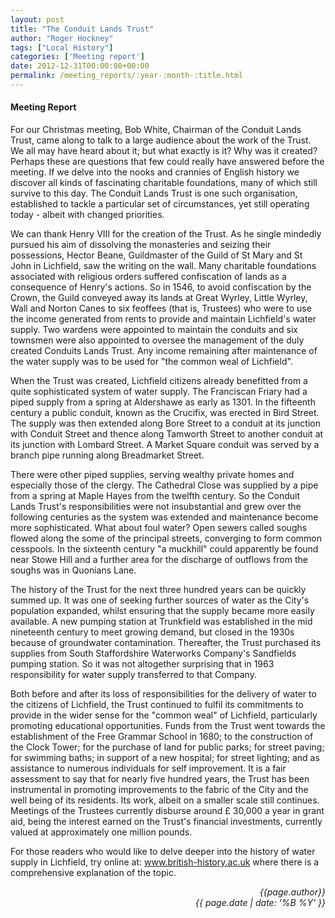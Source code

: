 ```yaml
---
layout: post
title: "The Conduit Lands Trust"
author: "Roger Hockney"
tags: ["Local History"]
categories: ['Meeting report']
date: 2012-12-31T00:00:00+00:00
permalink: /meeting_reports/:year-:month-:title.html
---
```

#### Meeting Report ####

For our Christmas meeting, Bob White, Chairman of the Conduit Lands Trust, came along to talk to a large audience about the work of the Trust. We all may have heard about it; but what exactly is it? Why was it created? Perhaps these are questions that few could really have answered before the meeting. If we delve into the nooks and crannies of English history we discover all kinds of fascinating charitable foundations, many of which still survive to this day. The Conduit Lands Trust is one such organisation, established to tackle a particular set of circumstances, yet still operating today - albeit with changed priorities. 

We can thank Henry VIII for the creation of the Trust. As he single mindedly pursued his aim of dissolving the monasteries and seizing their possessions, Hector Beane, Guildmaster of the Guild of St Mary and St John in Lichfield, saw the writing on the wall. Many charitable foundations associated with religious orders suffered confiscation of lands as a consequence of Henry's actions. So in 1546, to avoid confiscation by the Crown, the Guild conveyed away its lands at Great Wyrley, Little Wyrley, Wall and Norton Canes to six feoffees (that is, Trustees) who were to use the income generated from rents to provide and maintain Lichfield's water supply. Two wardens were appointed to maintain the conduits and six townsmen were also appointed to oversee the management of the duly created Conduits Lands Trust. Any income remaining after maintenance of the water supply was to be used for "the common weal of Lichfield". 

When the Trust was created, Lichfield citizens already benefitted from a quite sophisticated system of water supply. The Franciscan Friary had a piped supply from a spring at Aldershawe as early as 1301. In the fifteenth century a public conduit, known as the Crucifix, was erected in Bird Street. The supply was then extended along Bore Street to a conduit at its junction with Conduit Street and thence along Tamworth Street to another conduit at its junction with Lombard Street. A Market Square conduit was served by a branch pipe running along Breadmarket Street. 

There were other piped supplies, serving wealthy private homes and especially those of the clergy. The Cathedral Close was supplied by a pipe from a spring at Maple Hayes from the twelfth century. So the Conduit Lands Trust's responsibilities were not insubstantial and grew over the following centuries as the system was extended and maintenance become more sophisticated. What about foul water? Open sewers called soughs flowed along the some of the principal streets, converging to form common cesspools. In the sixteenth century "a muckhill" could apparently be found near Stowe Hill and a further area for the discharge of outflows from the soughs was in Quonians Lane. 

The history of the Trust for the next three hundred years can be quickly summed up. It was one of seeking further sources of water as the City's population expanded, whilst ensuring that the supply became more easily available. A new pumping station at Trunkfield was established in the mid nineteenth century to meet growing demand, but closed in the 1930s because of groundwater contamination. Thereafter, the Trust purchased its supplies from South Staffordshire Waterworks Company's Sandfields pumping station. So it was not altogether surprising that in 1963 responsibility for water supply transferred to that Company. 

Both before and after its loss of responsibilities for the delivery of water to the citizens of Lichfield, the Trust continued to fulfil its commitments to provide in the wider sense for the "common weal" of Lichfield, particularly promoting educational opportunities. Funds from the Trust went towards the establishment of the Free Grammar School in 1680; to the construction of the Clock Tower; for the purchase of land for public parks; for street paving; for swimming baths; in support of a new hospital; for street lighting; and as assistance to numerous individuals for self improvement. It is a fair assessment to say that for nearly five hundred years, the Trust has been instrumental in promoting improvements to the fabric of the City and the well being of its residents. Its work, albeit on a smaller scale still continues. Meetings of the Trustees currently disburse around £ 30,000 a year in grant aid, being the interest earned on the Trust's financial investments, currently valued at approximately one million pounds. 

For those readers who would like to delve deeper into the history of water supply in Lichfield, try online at: www.british-history.ac.uk where there is a comprehensive explanation of the topic. 

<p align="right"><i> {{page.author}} <br> {{ page.date | date: '%B %Y' }} </i></p>

